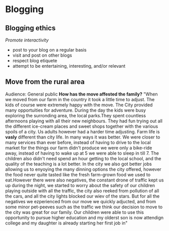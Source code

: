 # Blogging
## Blogging ethics
*Promote interactivity*
 - post to your blog on a regular basis
 - visit and post on other blogs
 - respect blog etiquete
 - attempt to be entertaining, interesting, and/or relevant

## Move from the rural area
Audience: General public
**How has the move affested the family?**
"When we moved from our farm in the country it took a little time to adjust. The kids of course were extremely happy with the move. The City provided many opportuities
for adventure. During the day the kids were busy exploring the surronding area, the local parks.They spent countless afternoons playing with all their new neighbours.
They had fun trying out all the different ice-cream places and sweet shops together with the various spoils of a city.
Us adults however had a harder time adjusting. Farm life is **vasly** different than city life. In many ways it was better. We were closer to many services than ever before,
instead of having to drive to the local market for the things our farm didn't produce we were only a bike-ride away, instead of having to wake up at 5 we were able to sleep in
till 7. The children also didn't need spend an hour getting to the local school, and the quality of the teaching is a lot better. In the city we also got better jobs allowing
us to enyoying the many dinning options the city offered, however the food never quite tasted like the fresh farm-grown food we used to eat.However there were also negatives,
the constant drone of traffic kept us up during the night, we started to worry about the safety of our children playing outside with all the traffic, the city also reeked from
pollution of all the cars, and all the city lights blocked our wiev of the stars.
But for all the negatives we ezperienced from our move we quickly adjucted, and from some minor pet-peeves such as the traffic we think our decision to move to the city
was great for our family.
Our children were able to use this opportunity to pursue higher education and my olderst son is now attendign college and my daughter is already starting her first job in"


